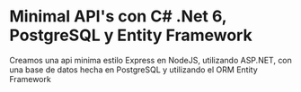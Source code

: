 # Minimal API's con C# .Net 6, PostgreSQL y Entity Framework

Creamos una api minima estilo Express en NodeJS, utilizando ASP.NET, con una base de datos hecha en 
PostgreSQL y utilizando el ORM Entity Framework
